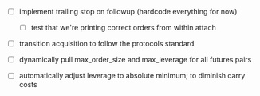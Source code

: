 - [ ] implement trailing stop on followup (hardcode everything for now)
    - [ ] test that we're printing correct orders from within attach

- [ ] transition acquisition to follow the protocols standard

- [ ] dynamically pull max_order_size and max_leverage for all futures pairs

- [ ] automatically adjust leverage to absolute minimum; to diminish carry costs

